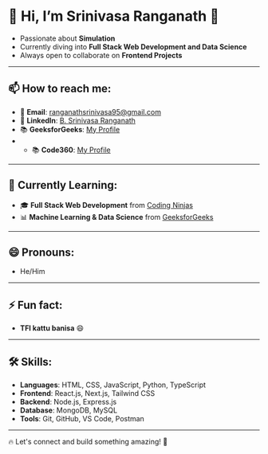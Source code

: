 # 👋 Hi, I’m **Srinivasa Ranganath** 🚀  

- Passionate about **Simulation**  
- Currently diving into **Full Stack Web Development and Data Science**  
- Always open to collaborate on **Frontend Projects**  

---

## 📫 How to reach me:  
- 📧 **Email**: [ranganathsrinivasa95@gmail.com](mailto:ranganathsrinivasa95@gmail.com)  
- 💼 **LinkedIn**: [B. Srinivasa Ranganath](https://www.linkedin.com/in/b-srinivasa-ranganath-b3562b329)  
- 📚 **GeeksforGeeks**: [My Profile](https://www.geeksforgeeks.org/user/srininivasa_ranganath/)
- - 📚 **Code360**: [My Profile](https://www.naukri.com/code360/profile/topgun)  

---

## 📖 Currently Learning:  
- 🎓 **Full Stack Web Development** from [Coding Ninjas](https://www.codingninjas.com/)  
- 📊 **Machine Learning & Data Science** from [GeeksforGeeks](https://www.geeksforgeeks.org/)  

---

## 😄 Pronouns:  
- He/Him  

---

## ⚡ Fun fact:  
- **TFI kattu banisa** 😄  

---

## 🛠️ Skills:  
- **Languages**: HTML, CSS, JavaScript, Python, TypeScript  
- **Frontend**: React.js, Next.js, Tailwind CSS  
- **Backend**: Node.js, Express.js  
- **Database**: MongoDB, MySQL  
- **Tools**: Git, GitHub, VS Code, Postman  

---

🔥 Let's connect and build something amazing! 🚀  
